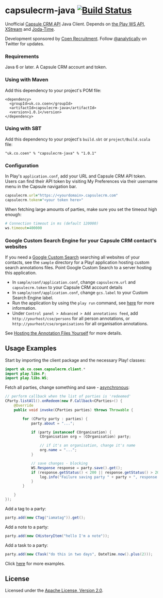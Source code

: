 capsulecrm-java [![Build Status](https://travis-ci.org/coenrecruitment/capsulecrm-java.png)](https://travis-ci.org/coenrecruitment/capsulecrm-java)
===============

Unofficial [Capsule CRM API](http://developer.capsulecrm.com/) Java Client.
Depends on [the Play WS API](http://www.playframework.com/documentation/2.1.1/JavaWS), [XStream](http://xstream.codehaus.org/) and [Joda-Time](http://joda-time.sourceforge.net/).

Development sponsored by [Coen Recruitment](http://www.coen.co.uk). Follow [@analytically](http://twitter.com/analytically) on Twitter for updates.

### Requirements

Java 6 or later. A Capsule CRM account and token.

### Using with Maven

Add this dependency to your project's POM file:

    <dependency>
      <groupId>uk.co.coen</groupId>
      <artifactId>capsulecrm-java</artifactId>
      <version>1.0.1</version>
    </dependency>

### Using with SBT

Add this dependency to your project's `build.sbt` or `project/Build.scala` file:

    "uk.co.coen" % "capsulecrm-java" % "1.0.1"

### Configuration

In Play's `application.conf`, add your URL and Capsule CRM API token. Users can find their API token by visiting My Preferences via
their username menu in the Capsule navigation bar.

```ruby
capsulecrm.url="https://<yourdomain>.capsulecrm.com"
capsulecrm.token="<your token here>"
```

When fetching large amounts of parties, make sure you set the timeout high enough:

```ruby
# Connection timeout in ms (default 120000)
ws.timeout=400000
```

### Google Custom Search Engine for your Capsule CRM contact's websites

If you need a [Google Custom Search](http://www.google.co.uk/cse/) searching all websites of your contacts, see the `sample`
directory for a Play! application hosting custom search annotations files. Point Google Custom Search to a server hosting this application.

* In `sample/conf/application.conf`, change `capsulecrm.url` and `capsulecrm.token` to your Capsule CRM account details
* In `sample/conf/application.conf`, change `gcs.label` to your Custom Search Engine label.
* Run the application by using the `play run` command, see [here](http://www.playframework.com/documentation/2.0/PlayConsole) for more information.
* Under `Control panel > Advanced > Add annotations feed`, add `http://yourhost/cse/persons` for
all person annotations, or `http://yourhost/cse/organisations` for all organisation annotations.

See [Hosting the Annotation Files Yourself](https://developers.google.com/custom-search/docs/annotations#host) for more details.

Usage Examples
--------------

Start by importing the client package and the necessary Play! classes:

```java
import uk.co.coen.capsulecrm.client.*
import play.libs.F;
import play.libs.WS;
```

Fetch all parties, change something and save - [asynchronous](http://www.playframework.com/documentation/2.1.1/JavaAsync):

```java
// perform callback when the list of parties is 'redeemed'
CParty.listAll().onRedeem(new F.Callback<CParties>() {
    @Override
    public void invoke(CParties parties) throws Throwable {

        for (CParty party : parties) {
            party.about = "...";

            if (party instanceof COrganisation) {
                COrganisation org = (COrganisation) party;

                // if it's an organisation, change it's name
                org.name = "...";
            }

            // save changes - blocking
            WS.Response response = party.save().get();
            if (response.getStatus() < 200 || response.getStatus() > 206) {
                log.info("Failure saving party " + party + ", response " + response.getStatus() + " " + response.getStatusText());
            }
        }

    }
});
```

Add a tag to a party:

```java
party.add(new CTag("iamatag")).get();
```

Add a note to a party:

```java
party.add(new CHistoryItem("hello I'm a note"));
```

Add a task to a party:

```java
party.add(new CTask("do this in two days", DateTime.now().plus(2)));
```

Click [here](https://github.com/coenrecruitment/capsulecrm-java/tree/master/src/test/java/uk/co/coen/capsulecrm/client) for more examples.

License
-------

Licensed under the [Apache License, Version 2.0](http://www.apache.org/licenses/LICENSE-2.0).